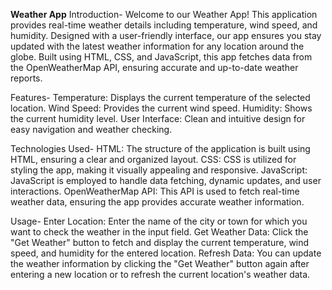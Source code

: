 **Weather App**
Introduction-
Welcome to our Weather App! This application provides real-time weather details including temperature, wind speed, and humidity. Designed with a user-friendly interface, our app ensures you stay updated with the latest weather information for any location around the globe. Built using HTML, CSS, and JavaScript, this app fetches data from the OpenWeatherMap API, ensuring accurate and up-to-date weather reports.

Features-
Temperature: Displays the current temperature of the selected location.
Wind Speed: Provides the current wind speed.
Humidity: Shows the current humidity level.
User Interface: Clean and intuitive design for easy navigation and weather checking.

Technologies Used-
HTML: The structure of the application is built using HTML, ensuring a clear and organized layout.
CSS: CSS is utilized for styling the app, making it visually appealing and responsive.
JavaScript: JavaScript is employed to handle data fetching, dynamic updates, and user interactions.
OpenWeatherMap API: This API is used to fetch real-time weather data, ensuring the app provides accurate weather information.

Usage-
Enter Location: Enter the name of the city or town for which you want to check the weather in the input field.
Get Weather Data: Click the "Get Weather" button to fetch and display the current temperature, wind speed, and humidity for the entered location.
Refresh Data: You can update the weather information by clicking the "Get Weather" button again after entering a new location or to refresh the current location's weather data.
